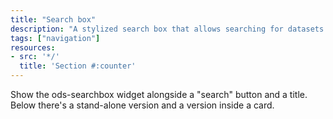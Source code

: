 ```yaml
---
title: "Search box"
description: "A stylized search box that allows searching for datasets in the catalog."
tags: ["navigation"]
resources:
- src: '*/'
  title: 'Section #:counter'
---
```



Show the ods-searchbox widget alongside a "search" button and a title. Below there's a stand-alone version and a version inside a card.
